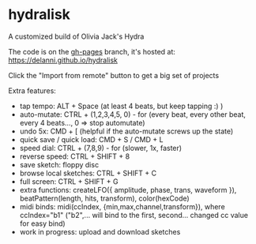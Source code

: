 # hydralisk
A customized build of Olivia Jack's Hydra

The code is on the [gh-pages](https://github.com/delanni/hydralisk/tree/gh-pages) branch, it's hosted at: https://delanni.github.io/hydralisk

Click the "Import from remote" button to get a big set of projects

Extra features:
 - tap tempo: ALT + Space (at least 4 beats, but keep tapping :) )
 - auto-mutate: CTRL + (1,2,3,4,5, 0) - for (every beat, every other beat, every 4 beats..., 0 => stop automutate)
 - undo 5x: CMD + [ (helpful if the auto-mutate screws up the state)
 - quick save / quick load: CMD + S / CMD + L 
 - speed dial: CTRL + (7,8,9) - for (slower, 1x, faster)
 - reverse speed: CTRL + SHIFT + 8
 - save sketch: floppy disc
 - browse local sketches: CTRL + SHIFT + C
 - full screen: CTRL + SHIFT + G
 - extra functions: createLFO({ amplitude, phase, trans, waveform }), beatPattern(length, hits, transform), color(hexCode)
 - midi binds: midi(ccIndex, {min,max,channel,transform}), where ccIndex="b1" ("b2",... will bind to the first, second... changed cc value for easy bind)
 - work in progress: upload and download sketches
